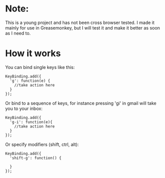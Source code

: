 # Note:
This is a young project and has not been cross browser tested. I made it mainly for use in Greasemonkey, but I will test it and make it better as soon as I need to.

# How it works
You can bind single keys like this:

    KeyBinding.add({
      'g': function(e) {
        //take action here
      }
    });

Or bind to a sequence of keys, for instance pressing 'gi' in gmail will take you to your inbox:

    KeyBinding.add({
      'g-i': function(e){
        //take action here
      }
    });

Or specify modifiers (shift, ctrl, alt):

    KeyBinding.add({
      'shift-g': function() {

      }
    });


